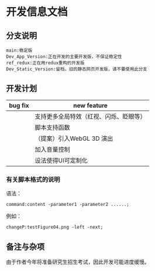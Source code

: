 # 开发信息文档

## 分支说明

```
main:稳定版
Dev_App_Version:正在开发的主要开发版，不保证稳定性
ref_redux:正在用redux重构的开发版
Dev_Static_Version:留档，旧的静态网页开发版，请不要使用此分支
```

## 开发计划

| bug fix | new feature                            |
| ------- | -------------------------------------- |
|         | 支持更多全局特效（红视、闪烁、眨眼等） |
|         | 脚本支持函数                           |
|         | （提案）引入WebGL 3D 演出              |
|         | 加入音量控制                           |
|         | 设法使得UI可定制化                     |

### 有关脚本格式的说明

语法：

`command:content -parameter1 -parameter2 ......;`

例如：

`changeP:testFigure04.png -left -next;`

## 备注与杂项

由于作者今年将准备研究生招生考试，因此开发可能进度缓慢。

